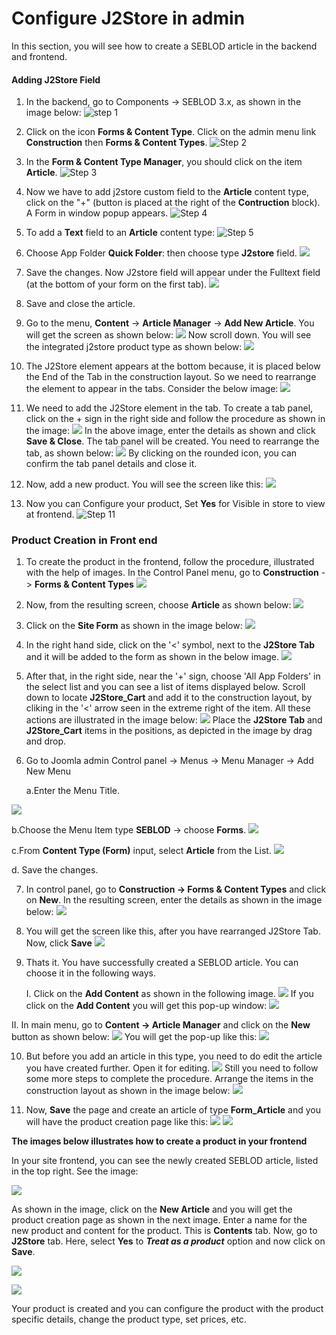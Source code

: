 # Configure J2Store in admin

In this section, you will see how to create a SEBLOD article in the backend and frontend.

#### Adding J2Store Field 
1. In the backend, go to Components -> SEBLOD 3.x, as shown in the image below:
![step 1](./assets/images/step-1.png)

2. Click on the icon **Forms & Content Type**. Click on the admin menu link **Construction** then **Forms & Content Types**.
![Step 2](./assets/images/step-4.png)

3. In the **Form & Content Type Manager**, you should click on the item **Article**.
![Step 3](./assets/images/step-5.png)

4. Now we have to add j2store custom field to the **Article** content type, click on the "+" (button is placed at the right of the **Contruction**  block). A Form in window popup appears.
![Step 4](./assets/images/step-6.png)

5. To add a **Text** field to an **Article** content type:
![Step 5](./assets/images/step-7.png)

6. Choose App Folder **Quick Folder**: then choose type **J2store** field.
![](./assets/images/create-article-step-3.png)

7. Save the changes. Now J2store field will appear under the Fulltext field (at the bottom of your form on the first tab).
![](./assets/images/create-article-step-4.png)

8. Save and close the article. 

9. Go to the menu, **Content** -> **Article Manager** -> **Add New Article**. You will get the screen as shown below:
![](./assets/images/add-new-article-1.png)
Now scroll down. You will see the integrated j2store product type as shown below:
![](./assets/images/add-new-article-2.png)

10. The J2Store element appears at the bottom because, it is placed below the End of the Tab in the construction layout. So we need to rearrange the element to appear in the tabs. Consider the below image:
![](./assets/images/rearrange-j2store-element.png)

11. We need to add the J2Store element in the tab. To create a tab panel, click on the + sign in the right side and follow the procedure as shown in the image:
![](./assets/images/create-tab-panel.png)
In the above image, enter the details as shown and click **Save & Close**. The tab panel will be created. You need to rearrange the tab, as shown below:
![](./assets/images/replace-j2storetab.png)
By clicking on the rounded icon, you can confirm the tab panel details and close it.

12. Now, add a new product. You will see the screen like this:
![](./assets/images/create-new-product.png)

13. Now you can Configure your product, Set **Yes** for Visible in store to view at frontend.
![Step 11](./assets/images/step-12.png)

### Product Creation in Front end

1. To create the product in the frontend, follow the procedure, illustrated with the help of images. In the Control Panel menu, go to **Construction** -> **Forms & Content Types**
![](./assets/images/show-in-frontend-1.png)

2. Now, from the resulting screen, choose **Article** as shown below:
![](./assets/images/show-in-frontend-2.png)

3. Click on the **Site Form** as shown in the image below:
![](./assets/images/show-in-frontend-3.png)

4. In the right hand side, click on the '<' symbol, next to the **J2Store Tab** and it will be added to the form as shown in the below image.
![](./assets/images/show-in-frontend-5.png)

5. After that, in the right side, near the '+' sign, choose 'All App Folders' in the select list and you can see a list of items displayed below. Scroll down to locate **J2Store_Cart** and add it to the construction layout, by cliking in the '<' arrow seen in the extreme right of the item. All these actions are illustrated in the image below:
![](./assets/images/show-in-frontend-6.png)
Place the **J2Store Tab** and **J2Store_Cart** items in the positions, as depicted in the image by drag and drop.

6. Go to Joomla admin Control panel -> Menus -> Menu Manager -> Add New Menu

   a.Enter the Menu Title.

  ![](./assets/images/seblod-new-menu-item-0.png)   

   b.Choose the Menu Item type **SEBLOD** -> choose **Forms**.
![](./assets/images/seblod-new-menu-item-1.png)

   c.From **Content Type (Form)** input, select **Article** from the  List.
![](./assets/images/seblod-new-menu-item-2.png)

  d. Save the changes.
  
7. In control panel, go to **Construction -> Forms & Content Types** and click on **New**. In the resulting screen, enter the details as shown in the image below:
![](./assets/images/form-content-type-new-1.png)

8. You will get the screen like this, after you have rearranged J2Store Tab. Now, click **Save**
![](./assets/images/form-content-type-new-2.png)

9. Thats it. You have successfully created a SEBLOD article. You can choose it in the following ways.
    
    I. Click on the **Add Content** as shown in the following image. 
![](./assets/images/new-form-content-type-listed.png)
If you click on the **Add Content** you will get this pop-up window:
![](./assets/images/add-content-clicked.png)

  II. In main menu, go to **Content -> Article Manager** and click on the **New** button as shown below:
![](./assets/images/article-manager-list.png)
You will get the pop-up like this:
![](./assets/images/article-manager-list-new.png)

10. But before you add an article in this type, you need to do edit the article you have created further. Open it for editing.
![](./assets/images/edit-form-article.png)
Still you need to follow some more steps to complete the procedure. Arrange the items in the construction layout as shown in the image below:
![](./assets/images/form-article-final-setting.png)

11. Now, **Save** the page and create an article of type **Form_Article** and you will have the product creation page like this: 
![](./assets/images/form-article-new-product-details.png)
![](./assets/images/form-article-j2store-tab.png)


**The images below illustrates how to create a product in your frontend**

In your site frontend, you can see the newly created SEBLOD article, listed in the top right. See the image:

![](./assets/images/frontend-article-creation-1.png)

As shown in the image, click on the **New Article** and you will get the product creation page as shown in the next image. Enter a name for the new product and content for the product. This is **Contents** tab. Now, go to **J2Store** tab. Here, select **Yes** to ***Treat as a product*** option and now click on **Save**. 

![](./assets/images/frontend-article-creation-2.png)

![](./assets/images/frontend-article-creation-3.png)

Your product is created and you can configure the product with the product specific details, change the product type, set prices, etc.